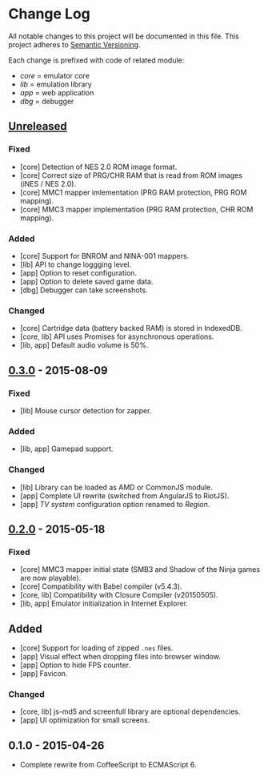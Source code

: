 # Change Log
All notable changes to this project will be documented in this file.
This project adheres to [Semantic Versioning](http://semver.org/).

Each change is prefixed with code of related module:
- *core* = emulator core
- *lib* = emulation library
- *app* = web application
- *dbg* = debugger

## [Unreleased][unreleased]
### Fixed
- [core] Detection of NES 2.0 ROM image format.
- [core] Correct size of PRG/CHR RAM that is read from ROM images (iNES / NES 2.0).
- [core] MMC1 mapper imlementation (PRG RAM protection, PRG ROM mapping).
- [core] MMC3 mapper implementation (PRG RAM protection, CHR ROM mapping).

### Added
- [core] Support for BNROM and NINA-001 mappers.
- [lib] API to change loggging level.
- [app] Option to reset configuration.
- [app] Option to delete saved game data.
- [dbg] Debugger can take screenshots.

### Changed
- [core] Cartridge data (battery backed RAM) is stored in IndexedDB.
- [core, lib] API uses Promises for asynchronous operations.
- [lib, app] Default audio volume is 50%.

## [0.3.0] - 2015-08-09
### Fixed
- [lib] Mouse cursor detection for zapper.

### Added
- [lib, app] Gamepad support.

### Changed
- [lib] Library can be loaded as AMD or CommonJS module.
- [app] Complete UI rewrite (switched from AngularJS to RiotJS).
- [app] *TV system* configuration option renamed to *Region*.

## [0.2.0] - 2015-05-18
### Fixed
- [core] MMC3 mapper initial state (SMB3 and Shadow of the Ninja games are now playable).
- [core] Compatibility with Babel compiler (v5.4.3).
- [core, lib] Compatibility with Closure Compiler (v20150505).
- [lib, app] Emulator initialization in Internet Explorer.

## Added
- [core] Support for loading of zipped `.nes` files.
- [app] Visual effect when dropping files into browser window.
- [app] Option to hide FPS counter.
- [app] Favicon.

### Changed
- [core, lib] js-md5 and screenfull library are optional dependencies.
- [app] UI optimization for small screens.

## 0.1.0 - 2015-04-26
- Complete rewrite from CoffeeScript to ECMAScript 6.

[unreleased]: https://github.com/jpikl/cfxnes/compare/v0.3.0...HEAD
[0.3.0]:      https://github.com/jpikl/cfxnes/compare/v0.2.0...v0.3.0
[0.2.0]:      https://github.com/jpikl/cfxnes/compare/v0.1.0...v0.2.0
